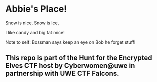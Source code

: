 # Abbie's Place!

Snow is nice, Snow is Ice,

I like candy and big fat mice!

Note to self: Bossman says keep an eye on Bob he forget stuff!

## This repo is part of the Hunt for the Encrypted Elves CTF host by Cyberwomen@uwe in partnership with UWE CTF Falcons.
